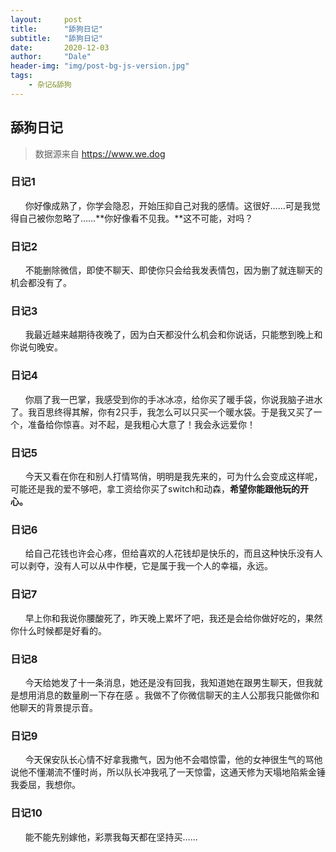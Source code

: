 ```yaml
---
layout:     post
title:      "舔狗日记"
subtitle:   "舔狗日记"
date:       2020-12-03
author:     "Dale"
header-img: "img/post-bg-js-version.jpg"
tags:
    - 杂记&舔狗 
---
```


## 舔狗日记
> 数据源来自 https://www.we.dog 

### 日记1
&#160;&#160; &#160; &#160;你好像成熟了，你学会隐忍，开始压抑自己对我的感情。这很好……可是我觉得自己被你忽略了……**你好像看不见我。**这不可能，对吗？

### 日记2
&#160;&#160; &#160; &#160;不能删除微信，即使不聊天、即使你只会给我发表情包，因为删了就连聊天的机会都没有了。

### 日记3
&#160;&#160; &#160; &#160;我最近越来越期待夜晚了，因为白天都没什么机会和你说话，只能憋到晚上和你说句晚安。

### 日记4
&#160;&#160; &#160; &#160;你扇了我一巴掌，我感受到你的手冰冰凉，给你买了暖手袋，你说我脑子进水了。我百思终得其解，你有2只手，我怎么可以只买一个暖水袋。于是我又买了一个，准备给你惊喜。对不起，是我粗心大意了！我会永远爱你！

### 日记5
&#160;&#160; &#160; &#160;今天又看在你在和别人打情骂俏，明明是我先来的，可为什么会变成这样呢，可能还是我的爱不够吧，拿工资给你买了switch和动森，**希望你能跟他玩的开心。**

### 日记6
&#160;&#160; &#160; &#160;给自己花钱也许会心疼，但给喜欢的人花钱却是快乐的，而且这种快乐没有人可以剥夺，没有人可以从中作梗，它是属于我一个人的幸福，永远。

### 日记7
&#160;&#160; &#160; &#160;早上你和我说你腰酸死了，昨天晚上累坏了吧，我还是会给你做好吃的，果然你什么时候都是好看的。

### 日记8
&#160;&#160; &#160; &#160;今天给她发了十一条消息，她还是没有回我，我知道她在跟男生聊天，但我就是想用消息的数量刷一下存在感 。我做不了你微信聊天的主人公那我只能做你和他聊天的背景提示音。

### 日记9
&#160;&#160; &#160; &#160;今天保安队长心情不好拿我撒气，因为他不会唱惊雷，他的女神很生气的骂他说他不懂潮流不懂时尚，所以队长冲我吼了一天惊雷，这通天修为天塌地陷紫金锤我委屈，我想你。

### 日记10
&#160;&#160; &#160; &#160;能不能先别嫁他，彩票我每天都在坚持买……
